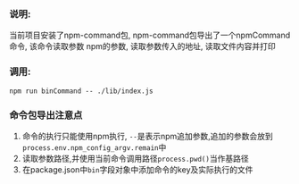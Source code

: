 ### 说明:
当前项目安装了npm-command包, npm-command包导出了一个npmCommand命令,
该命令读取参数 npm的参数, 读取参数传入的地址, 读取文件内容并打印

### 调用:
```shell
npm run binCommand -- ./lib/index.js
```


### 命令包导出注意点
1. 命令的执行只能使用npm执行, `--`是表示npm追加参数,追加的参数会放到`process.env.npm_config_argv.remain`中
2. 读取参数路径,并使用当前命令调用路径`process.pwd()`当作基路径
3. 在package.json中`bin`字段对象中添加命令的key及实际执行的文件
